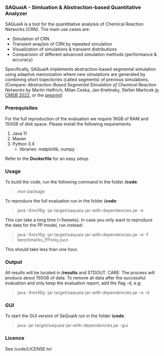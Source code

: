 ### SAQuaiA - Simluation & Abstraction-based Quantitative Analyzer
SAQuaiA is a tool for the quantitiative analyisis 
of Chemical Reaction Networks (CRN). The main 
use cases are:
* Simulation of CRN
* Transient anaylsis of CRN by repeated simulation
* Visualization of simulations & transient distributions
* Comparision of different advanced simulation 
methods (performance & accuracy)

Specifically, SAQuaiA implements abstraction-based 
segmental simulation using adaptive memoization where
new simulations are generated by combining short 
trajectories (called segments) of previous simulations.
(Compare: *Abstraction-Based Segmental Simulation of 
Chemical Reaction Networks* by Martin Helfrich, Milan 
Ceska, Jan Kretinsky, Stefan Marticek [in CMSB 2022](https://link.springer.com/chapter/10.1007/978-3-031-15034-0_3), or the [preprint](https://arxiv.org/abs/2206.06677))


### Prerequisites
For the full reproduction of the evaluation
we require 16GB of RAM and 150GB of disk space.
Please install the following requirements.

1. Java 11
2. Maven
3. Python 3.X
	- libraries: matplotlib, numpy
	
Refer to the **Dockerfile** for an easy setup.

### Usage
To build the code, run the following command
in the folder **/code**:
>	mvn package
	
To reproduce the full evaluation run in the 
folder **/code**:
>	java -Xmx16g -jar target/saquaia-jar-with-dependencies.jar -e 

This can take a long time (~5weeks). In case
you only want to reproduce the data for the
PP model, run instead:
>	java -Xmx16g -jar target/saquaia-jar-with-dependencies.jar -e -f benchmarks_PPonly.json

This should take less than one hour.


### Output
All results will be located in **/results** and 
STDOUT.
CARE: The process will produce about 150GB 
of data.
To remove all data after the successful 
evaluation and only keep the evaluation report, 
add the flag -d, e.g:
>	java -Xmx16g -jar target/saquaia-jar-with-dependencies.jar -e -d


### GUI
To start the GUI version of SeQuaiA run 
in the folder **\code**:
>	java -jar target/saquaia-jar-with-dependencies.jar -gui

### Licence
See /code/LICENSE.txt
